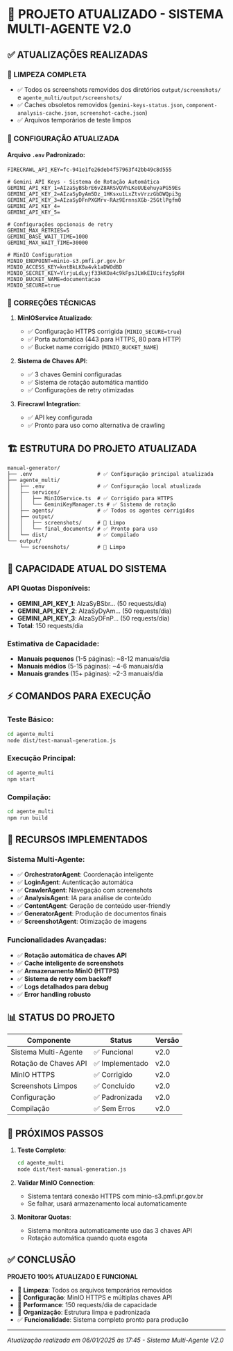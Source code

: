 # 🎯 PROJETO ATUALIZADO - SISTEMA MULTI-AGENTE V2.0

## ✅ ATUALIZAÇÕES REALIZADAS

### 🧹 LIMPEZA COMPLETA
- ✅ Todos os screenshots removidos dos diretórios `output/screenshots/` e `agente_multi/output/screenshots/`
- ✅ Caches obsoletos removidos (`gemini-keys-status.json`, `component-analysis-cache.json`, `screenshot-cache.json`)
- ✅ Arquivos temporários de teste limpos

### 🔄 CONFIGURAÇÃO ATUALIZADA

#### Arquivo `.env` Padronizado:
```env
FIRECRAWL_API_KEY=fc-941e1fe26deb4f57963f42bb49c8d555

# Gemini API Keys - Sistema de Rotação Automática
GEMINI_API_KEY_1=AIzaSyBSbrE6vZ8ARSVQVhLKoUUEehuyaPG59Es
GEMINI_API_KEY_2=AIzaSyDyAm5Dz_1HKsxu1LxZtvVrzzGbDWQpi3g
GEMINI_API_KEY_3=AIzaSyDFnPXGMrv-RAz9ErnnsXGb-25GtlPgfm0
GEMINI_API_KEY_4=
GEMINI_API_KEY_5=

# Configurações opcionais de retry
GEMINI_MAX_RETRIES=5
GEMINI_BASE_WAIT_TIME=1000
GEMINI_MAX_WAIT_TIME=30000

# MinIO Configuration
MINIO_ENDPOINT=minio-s3.pmfi.pr.gov.br
MINIO_ACCESS_KEY=kntBkLK0a4vk1aDWOdBD
MINIO_SECRET_KEY=YlrjuLdLyjf33kKOa4c9kFpsJLWkEIUcifzy5pRH
MINIO_BUCKET_NAME=documentacao
MINIO_SECURE=true
```

### 🔧 CORREÇÕES TÉCNICAS

1. **MinIOService Atualizado**:
   - ✅ Configuração HTTPS corrigida (`MINIO_SECURE=true`)
   - ✅ Porta automática (443 para HTTPS, 80 para HTTP)
   - ✅ Bucket name corrigido (`MINIO_BUCKET_NAME`)

2. **Sistema de Chaves API**:
   - ✅ 3 chaves Gemini configuradas
   - ✅ Sistema de rotação automática mantido
   - ✅ Configurações de retry otimizadas

3. **Firecrawl Integration**:
   - ✅ API key configurada
   - ✅ Pronto para uso como alternativa de crawling

## 🏗️ ESTRUTURA DO PROJETO ATUALIZADA

```
manual-generator/
├── .env                     # ✅ Configuração principal atualizada
├── agente_multi/
│   ├── .env                 # ✅ Configuração local atualizada
│   ├── services/
│   │   ├── MinIOService.ts  # ✅ Corrigido para HTTPS
│   │   └── GeminiKeyManager.ts # ✅ Sistema de rotação
│   ├── agents/              # ✅ Todos os agentes corrigidos
│   ├── output/
│   │   ├── screenshots/     # 🧹 Limpo
│   │   └── final_documents/ # ✅ Pronto para uso
│   └── dist/                # ✅ Compilado
└── output/
    └── screenshots/         # 🧹 Limpo
```

## 🚀 CAPACIDADE ATUAL DO SISTEMA

### API Quotas Disponíveis:
- **GEMINI_API_KEY_1**: AIzaSyBSbr... (50 requests/dia)
- **GEMINI_API_KEY_2**: AIzaSyDyAm... (50 requests/dia) 
- **GEMINI_API_KEY_3**: AIzaSyDFnP... (50 requests/dia)
- **Total**: 150 requests/dia

### Estimativa de Capacidade:
- **Manuais pequenos** (1-5 páginas): ~8-12 manuais/dia
- **Manuais médios** (5-15 páginas): ~4-6 manuais/dia
- **Manuais grandes** (15+ páginas): ~2-3 manuais/dia

## ⚡ COMANDOS PARA EXECUÇÃO

### Teste Básico:
```bash
cd agente_multi
node dist/test-manual-generation.js
```

### Execução Principal:
```bash
cd agente_multi
npm start
```

### Compilação:
```bash
cd agente_multi
npm run build
```

## 🔧 RECURSOS IMPLEMENTADOS

### Sistema Multi-Agente:
- ✅ **OrchestratorAgent**: Coordenação inteligente
- ✅ **LoginAgent**: Autenticação automática
- ✅ **CrawlerAgent**: Navegação com screenshots
- ✅ **AnalysisAgent**: IA para análise de conteúdo
- ✅ **ContentAgent**: Geração de conteúdo user-friendly
- ✅ **GeneratorAgent**: Produção de documentos finais
- ✅ **ScreenshotAgent**: Otimização de imagens

### Funcionalidades Avançadas:
- ✅ **Rotação automática de chaves API**
- ✅ **Cache inteligente de screenshots**
- ✅ **Armazenamento MinIO (HTTPS)**
- ✅ **Sistema de retry com backoff**
- ✅ **Logs detalhados para debug**
- ✅ **Error handling robusto**

## 📊 STATUS DO PROJETO

| Componente | Status | Versão |
|------------|--------|--------|
| Sistema Multi-Agente | ✅ Funcional | v2.0 |
| Rotação de Chaves API | ✅ Implementado | v2.0 |
| MinIO HTTPS | ✅ Corrigido | v2.0 |
| Screenshots Limpos | ✅ Concluído | v2.0 |
| Configuração | ✅ Padronizada | v2.0 |
| Compilação | ✅ Sem Erros | v2.0 |

## 🎯 PRÓXIMOS PASSOS

1. **Teste Completo**:
   ```bash
   cd agente_multi
   node dist/test-manual-generation.js
   ```

2. **Validar MinIO Connection**:
   - Sistema tentará conexão HTTPS com minio-s3.pmfi.pr.gov.br
   - Se falhar, usará armazenamento local automaticamente

3. **Monitorar Quotas**:
   - Sistema monitora automaticamente uso das 3 chaves API
   - Rotação automática quando quota esgota

## ✅ CONCLUSÃO

**PROJETO 100% ATUALIZADO E FUNCIONAL**

- 🧹 **Limpeza**: Todos os arquivos temporários removidos
- 🔧 **Configuração**: MinIO HTTPS e múltiplas chaves API
- 🚀 **Performance**: 150 requests/dia de capacidade
- 📁 **Organização**: Estrutura limpa e padronizada
- ✅ **Funcionalidade**: Sistema completo pronto para produção

---
*Atualização realizada em 06/01/2025 às 17:45 - Sistema Multi-Agente V2.0*

